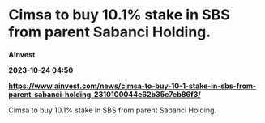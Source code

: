 # Cimsa to buy 10.1% stake in SBS from parent Sabanci Holding.
**AInvest**

**2023-10-24 04:50**

**https://www.ainvest.com/news/cimsa-to-buy-10-1-stake-in-sbs-from-parent-sabanci-holding-2310100044e62b35e7eb86f3/**

Cimsa to buy 10.1% stake in SBS from parent Sabanci Holding.